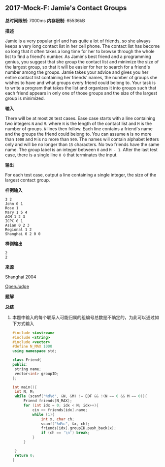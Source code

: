 ## 2017-Mock-F: Jamie's Contact Groups

**总时间限制**: 7000ms **内存限制**: 65536kB



**描述**

Jamie is a very popular girl and has quite a lot of friends, so she always keeps a very long contact list in her cell phone. The contact list has become so long that it often takes a long time for her to browse through the whole list to find a friend's number. As Jamie's best friend and a programming genius, you suggest that she group the contact list and minimize the size of the largest group, so that it will be easier for her to search for a friend's number among the groups. Jamie takes your advice and gives you her entire contact list containing her friends' names, the number of groups she wishes to have and what groups every friend could belong to. Your task is to write a program that takes the list and organizes it into groups such that each friend appears in only one of those groups and the size of the largest group is minimized.



**输入**

There will be at most `20` test cases. Ease case starts with a line containing two integers `N` and `M`. where `N` is the length of the contact list and `M` is the number of groups. `N` lines then follow. Each line contains a friend's name and the groups the friend could belong to. You can assume `N` is no more than `1000` and `M` is no more than `500`. The names will contain alphabet letters only and will be no longer than `15` characters. No two friends have the same name. The group label is an integer between `0` and `M - 1`. After the last test case, there is a single line `0 0` that terminates the input.



**输出**

For each test case, output a line containing a single integer, the size of the largest contact group.



**样例输入**

```
3 2 
John 0 1 
Rose 1 
Mary 1 5 4 
ACM 1 2 3 
ICPC 0 1 
Asian 0 2 3 
Regional 1 2 
ShangHai 0 2 0 0 
```



**样例输出**

```
2
2
```



**来源**

Shanghai 2004

[OpenJudge](http://algorithm.openjudge.cn/2017mock/F/)



**题解**



**总结**

1. 本题中输入的每个联系人可能归属的组编号总数是不确定的，为此可以通过如下方式输入

   ```c++
   #include <iostream>
   #include <string>
   #include <vector>
   #define N_MAX 1000
   using namespace std;
   
   class Friend{
   public:
   	string name;
   	vector<int> groupID;
   };
   
   int main(){
   	int N, M;
   	while (scanf("%d%d", &N, &M) != EOF && !(N == 0 && M == 0)){
   		Friend friends[N_MAX];
   		for (int idx = 0; idx < N; idx++){
   			cin >> friends[idx].name;
   			while (1){
   				int x, char ch;
   				scanf("%d%c", &x, ch);
   				friends[idx].groupID.push_back(x);
   				if (ch == '\n') break;
   			}
   		}
   
   	}
   	return 0;
   }
   ```
